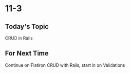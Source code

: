 # 11-3

## Today's Topic
CRUD in Rails



## For Next Time
Continue on Flatiron CRUD with Rails, start in on Validations
